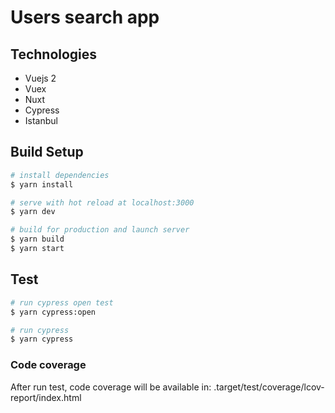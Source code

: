 # Users search app

## Technologies
- Vuejs 2
- Vuex
- Nuxt
- Cypress
- Istanbul

## Build Setup

```bash
# install dependencies
$ yarn install

# serve with hot reload at localhost:3000
$ yarn dev

# build for production and launch server
$ yarn build
$ yarn start
```

## Test

```bash
# run cypress open test
$ yarn cypress:open

# run cypress
$ yarn cypress

```

### Code coverage
After run test, code coverage will be available in: .target/test/coverage/lcov-report/index.html

